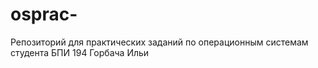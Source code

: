 # osprac-
Репозиторий для практических заданий по операционным системам студента БПИ 194 Горбача Ильи
